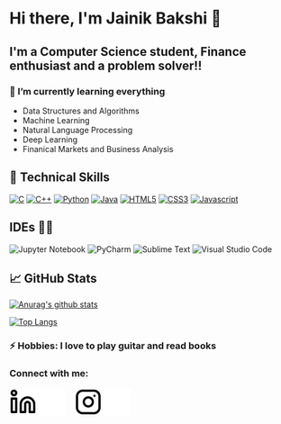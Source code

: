 # Hi there, I'm Jainik Bakshi 👋 
<!--
<p align="center">
<img src="https://user-images.githubusercontent.com/80264736/170685085-b25a9293-7233-4675-9f2d-ec7a1de8cfaf.gif">
</p>

<h2 align="center">
I'm a Computer Science Student 💻, Writer 📝, and Creative Learner 🎨!
</h2> 
-->

## I'm a Computer Science student, Finance enthusiast and a problem solver!!

### 🌱 I’m currently learning everything 
* Data Structures and Algorithms
* Machine Learning
* Natural Language Processing
* Deep Learning
* Finanical Markets and Business Analysis

## 💼 Technical Skills
<p align="left">
<a href="https://docs.microsoft.com/en-us/cpp/?view=msvc-170" target="_blank" rel="noreferrer"><img src="https://raw.githubusercontent.com/danielcranney/readme-generator/main/public/icons/skills/c-colored.svg" width="36" height="36" alt="C" /></a>
<a href="https://docs.microsoft.com/en-us/cpp/?view=msvc-170" target="_blank" rel="noreferrer"><img src="https://raw.githubusercontent.com/danielcranney/readme-generator/main/public/icons/skills/cplusplus-colored.svg" width="36" height="36" alt="C++" /></a>
<a href="https://www.python.org/" target="_blank" rel="noreferrer"><img src="https://raw.githubusercontent.com/danielcranney/readme-generator/main/public/icons/skills/python-colored.svg" width="36" height="36" alt="Python" /></a>
<a href="https://www.oracle.com/java/" target="_blank" rel="noreferrer"><img src="https://raw.githubusercontent.com/danielcranney/readme-generator/main/public/icons/skills/java-colored.svg" width="36" height="36" alt="Java" /></a>
<a href="https://developer.mozilla.org/en-US/docs/Glossary/HTML5" target="_blank" rel="noreferrer"><img src="https://raw.githubusercontent.com/danielcranney/readme-generator/main/public/icons/skills/html5-colored.svg" width="36" height="36" alt="HTML5" /></a>
<a href="https://www.w3.org/TR/CSS/#css" target="_blank" rel="noreferrer"><img src="https://raw.githubusercontent.com/danielcranney/readme-generator/main/public/icons/skills/css3-colored.svg" width="36" height="36" alt="CSS3" /></a>
 <a href="https://developer.mozilla.org/en-US/docs/Web/JavaScript" target="_blank" rel="noreferrer"><img src="https://raw.githubusercontent.com/danielcranney/readme-generator/main/public/icons/skills/javascript-colored.svg" width="36" height="36" alt="Javascript" /></a>
</p>

## IDEs 🧑‍💻
![Jupyter Notebook](https://img.shields.io/badge/jupyter-%23FA0F00.svg?style=for-the-badge&logo=jupyter&logoColor=white)
![PyCharm](https://img.shields.io/badge/pycharm-143?style=for-the-badge&logo=pycharm&logoColor=black&color=black&labelColor=green)
![Sublime Text](https://img.shields.io/badge/sublime_text-%23575757.svg?style=for-the-badge&logo=sublime-text&logoColor=important)
![Visual Studio Code](https://img.shields.io/badge/Visual%20Studio%20Code-0078d7.svg?style=for-the-badge&logo=visual-studio-code&logoColor=white)


## 📈 GitHub Stats 

[![Anurag's github stats](https://github-readme-stats.vercel.app/api?username=jainikbakshi)](https://github.com/jainikbakshi)

[![Top Langs](https://github-readme-stats.vercel.app/api/top-langs/?username=jainikbakshi&layout=compact)](https://github.com/jainikbakshi)


### ⚡ Hobbies: I love to play guitar and read books

### Connect with me:

[![website](./img/linkedin-light.svg)](https://www.linkedin.com/in/jainikbakshi#gh-light-mode-only)
[![website](./img/linkedin-dark.svg)](https://www.linkedin.com/in/jainikbakshi#gh-dark-mode-only)
&nbsp;&nbsp;
[![website](./img/instagram-light.svg)](https://instagram.com/jainik_2502#gh-light-mode-only)
[![website](./img/instagram-dark.svg)](https://instagram.com/jainik_2502#gh-dark-mode-only)

